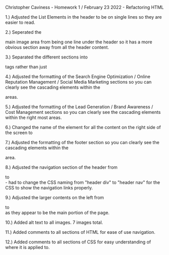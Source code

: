 Christopher Caviness - Homework 1 / February 23 2022 - Refactoring HTML

1.) Adjusted the List Elements in the header to be on single lines so they are easier to read.

2.) Seperated the <div class="hero"> main image area from being one line under the header so it has a more obvious section away from all the header content.

3.) Separated the different sections into <section> tags rather than just <div>

4.) Adjusted the formatting of the Search Engine Optimization / Online Reputation Management / Social Media Marketing sections so you can clearly see the cascading elements within the <div> areas.

5.) Adjusted the formatting of the Lead Generation / Brand Awareness / Cost Management sections so you can clearly see the cascading elements within the right most areas.

6.) Changed the name of the element for all the content on the right side of the screen to <aside>

7.) Adjusted the formatting of the footer section so you can clearly see the cascading elements within the <footer> area.

8.) Adjusted the navigation section of the header from <div> to <nav>
    - had to change the CSS naming from "header div" to "header nav" for the CSS to show the navigation links properly. 

9.) Adjusted the larger contents on the left from <div> to <main> as they appear to be the main portion of the page.

10.) Added alt text to all images. 7 images total.

11.) Added comments to all sections of HTML for ease of use navigation.

12.) Added comments to all sections of CSS for easy understanding of where it is applied to.